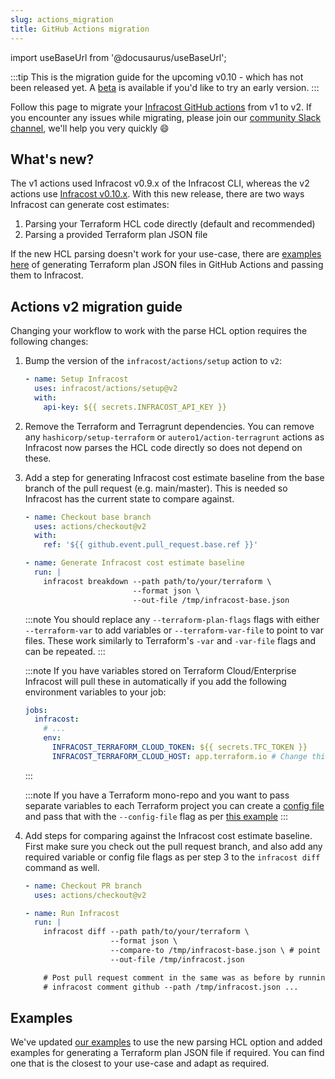 ```yaml
---
slug: actions_migration
title: GitHub Actions migration
---
```


import useBaseUrl from '@docusaurus/useBaseUrl';

:::tip
This is the migration guide for the upcoming v0.10 - which has not been released yet.
A [beta](https://github.com/infracost/infracost/releases/tag/v0.10.0-beta.1) is available if you'd like to try an early version.
:::

Follow this page to migrate your [Infracost GitHub actions](https://github.com/infracost/actions) from v1 to v2. If you encounter any issues while migrating, please join our [community Slack channel](https://www.infracost.io/community-chat), we'll help you very quickly 😄

## What's new?

The v1 actions used Infracost v0.9.x of the Infracost CLI, whereas the v2 actions use [Infracost v0.10.x](/docs/guides/v0.10_migration). With this new release, there are two ways Infracost can generate cost estimates:
1. Parsing your Terraform HCL code directly (default and recommended)
2. Parsing a provided Terraform plan JSON file

<!-- TODO: update the example link -->
If the new HCL parsing doesn't work for your use-case, there are [examples here](https://github.com/infracost/actions/tree/make-consistent-with-gitlab/examples#plan-json-examples) of generating Terraform plan JSON files in GitHub Actions and passing them to Infracost.

## Actions v2 migration guide

Changing your workflow to work with the parse HCL option requires the following changes:

1. Bump the version of the `infracost/actions/setup` action to `v2`:

   ```yaml
   - name: Setup Infracost
     uses: infracost/actions/setup@v2
     with:
       api-key: ${{ secrets.INFRACOST_API_KEY }}
   ```

2. Remove the Terraform and Terragrunt dependencies. You can remove any `hashicorp/setup-terraform` or `autero1/action-terragrunt` actions as Infracost now parses the HCL code directly so does not depend on these.

3. Add a step for generating Infracost cost estimate baseline from the base branch of the pull request (e.g. main/master). This is needed so Infracost has the current state to compare against.

   ```yaml
   - name: Checkout base branch
     uses: actions/checkout@v2
     with:
       ref: '${{ github.event.pull_request.base.ref }}'

   - name: Generate Infracost cost estimate baseline
     run: |
       infracost breakdown --path path/to/your/terraform \
                           --format json \
                           --out-file /tmp/infracost-base.json
   ```

   :::note
   You should replace any `--terraform-plan-flags` flags with either `--terraform-var` to add variables or `--terraform-var-file` to point to var files. These work similarly to Terraform's `-var` and `-var-file` flags and can be repeated.
   :::

   :::note
   If you have variables stored on Terraform Cloud/Enterprise Infracost will pull these in automatically if you add the following environment variables to your job:

   ```yaml
   jobs:
     infracost:
       # ...
       env:
         INFRACOST_TERRAFORM_CLOUD_TOKEN: ${{ secrets.TFC_TOKEN }}
         INFRACOST_TERRAFORM_CLOUD_HOST: app.terraform.io # Change this if you're using Terraform Enterprise
   ```
   :::

   <!-- TODO: update the example link -->
   :::note
   If you have a Terraform mono-repo and you want to pass separate variables to each Terraform project you can create a [config file](/docs/features/config_file) and pass that with the `--config-file` flag as per [this example](https://github.com/infracost/actions/tree/make-consistent-with-gitlab/examples/multi-project-config-file#readme)
   :::

4. Add steps for comparing against the Infracost cost estimate baseline. First make sure you check out the pull request branch, and also add any required variable or config file flags as per step 3 to the `infracost diff` command as well.

   ```yml
   - name: Checkout PR branch
     uses: actions/checkout@v2

   - name: Run Infracost
     run: |
       infracost diff --path path/to/your/terraform \
                      --format json \
                      --compare-to /tmp/infracost-base.json \ # point this to the JSON output we generated in step 2
                      --out-file /tmp/infracost.json

       # Post pull request comment in the same was as before by running:
       # infracost comment github --path /tmp/infracost.json ...
   ```

## Examples

<!-- TODO: update the example link -->
We've updated [our examples](https://github.com/infracost/actions/tree/make-consistent-with-gitlab/examples) to use the new parsing HCL option and added examples for generating a Terraform plan JSON file if required. You can find one that is the closest to your use-case and adapt as required.
